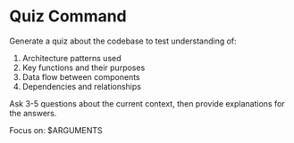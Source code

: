 # Quiz Command

Generate a quiz about the codebase to test understanding of:
1. Architecture patterns used
2. Key functions and their purposes  
3. Data flow between components
4. Dependencies and relationships

Ask 3-5 questions about the current context, then provide explanations for the answers.

Focus on: $ARGUMENTS